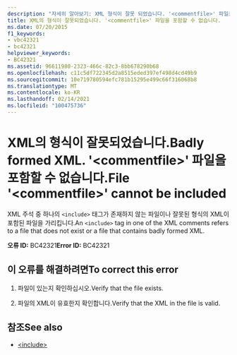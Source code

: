 ```yaml
---
description: "자세히 알아보기: XML 형식이 잘못 되었습니다. '<commentfile>' 파일을 포함할 수 없습니다."
title: XML의 형식이 잘못되었습니다. '<commentfile>' 파일을 포함할 수 없습니다.
ms.date: 07/20/2015
f1_keywords:
- vbc42321
- bc42321
helpviewer_keywords:
- BC42321
ms.assetid: 96611980-2323-466c-82c3-8bb678290b68
ms.openlocfilehash: c11c5df722345d2a8515eded397ef498d4cd49b9
ms.sourcegitcommit: 10e719780594efc781b15295e499c66f316068b8
ms.translationtype: MT
ms.contentlocale: ko-KR
ms.lasthandoff: 02/14/2021
ms.locfileid: "100475736"
---
```

# <a name="badly-formed-xml-file-commentfile-cannot-be-included"></a><span data-ttu-id="7da63-105">XML의 형식이 잘못되었습니다.</span><span class="sxs-lookup"><span data-stu-id="7da63-105">Badly formed XML.</span></span> <span data-ttu-id="7da63-106">'\<commentfile>' 파일을 포함할 수 없습니다.</span><span class="sxs-lookup"><span data-stu-id="7da63-106">File '\<commentfile>' cannot be included</span></span>

<span data-ttu-id="7da63-107">XML 주석 중 하나의 `<include>` 태그가 존재하지 않는 파일이나 잘못된 형식의 XML이 포함된 파일을 가리킵니다.</span><span class="sxs-lookup"><span data-stu-id="7da63-107">An `<include>` tag in one of the XML comments refers to a file that does not exist or a file that contains badly formed XML.</span></span>  
  
 <span data-ttu-id="7da63-108">**오류 ID:** BC42321</span><span class="sxs-lookup"><span data-stu-id="7da63-108">**Error ID:** BC42321</span></span>  
  
## <a name="to-correct-this-error"></a><span data-ttu-id="7da63-109">이 오류를 해결하려면</span><span class="sxs-lookup"><span data-stu-id="7da63-109">To correct this error</span></span>  
  
1. <span data-ttu-id="7da63-110">파일이 있는지 확인하십시오.</span><span class="sxs-lookup"><span data-stu-id="7da63-110">Verify that the file exists.</span></span>  
  
2. <span data-ttu-id="7da63-111">파일의 XML이 유효한지 확인합니다.</span><span class="sxs-lookup"><span data-stu-id="7da63-111">Verify that the XML in the file is valid.</span></span>  
  
## <a name="see-also"></a><span data-ttu-id="7da63-112">참조</span><span class="sxs-lookup"><span data-stu-id="7da63-112">See also</span></span>

- [\<include>](../language-reference/xmldoc/include.md)
